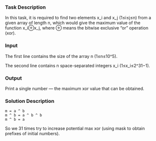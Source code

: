 ### Task Description 

In this task, it is required to 
find two elements x_i and x_j (1≤i≤j≤n) 
from a given array of length n, which would give the maximum value 
of the function x_i⊕x_j, where ⊕ means the bitwise exclusive “or” 
operation (xor).

### Input 

The first line contains the size of the array n (1≤n≤10^5).

The second line contains n space-separated integers x_i (1≤x_i≤2^31−1).

### Output

Print a single number — the maximum xor value that can be obtained.

### Solution Description

```
m = a ^ b 
m ^ b = a ^ b ^ b
m ^ b = a
```
So we 31 times try to increase potential max xor
(using mask to obtain prefixes of initial numbers).
